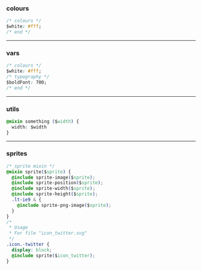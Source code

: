 ### colours
```css
/* colours */
$white: #fff;
/* end */
```
---
### vars
```css
/* colours */
$white: #fff;
/* typography */
$boldFont: 700;
/* end */
```
---
### utils
```css
@mixin something ($width) {
  width: $width
}
```
---
### sprites
```css
/* sprite mixin */
@mixin sprite($sprite) {
  @include sprite-image($sprite);
  @include sprite-position($sprite);
  @include sprite-width($sprite);
  @include sprite-height($sprite);
  .lt-ie9 & {
    @include sprite-png-image($sprite);
  }
}
/*
 * Usage
 * For file "icon_twitter.svg"
 */
.icon.-twitter {
  display: block;
  @include sprite($icon_twitter);
}
```
